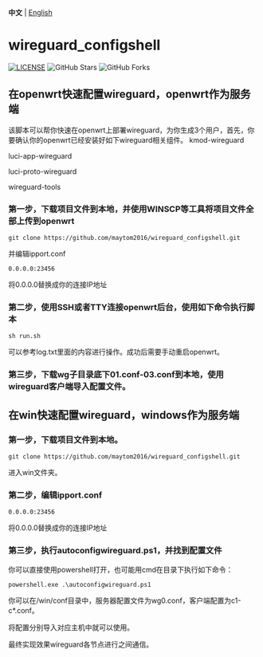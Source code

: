 **中文** | [English](https://github.com/maytom2016/wireguard_autoconfig/blob/main/EN_README%20.md)
# wireguard_configshell
[![LICENSE](https://img.shields.io/github/license/mashape/apistatus.svg?style=flat-square&label=LICENSE)](https://github.com/maytom2016/wireguard_autoconfig/blob/master/LICENSE)
![GitHub Stars](https://img.shields.io/github/stars/maytom2016/wireguard_autoconfig.svg?style=flat-square&label=Stars&logo=github)
![GitHub Forks](https://img.shields.io/github/forks/maytom2016/wireguard_autoconfig.svg?style=flat-square&label=Forks&logo=github)

## 在openwrt快速配置wireguard，openwrt作为服务端

该脚本可以帮你快速在openwrt上部署wireguard，为你生成3个用户，首先，你要确认你的openwrt已经安装好如下wireguard相关组件。
kmod-wireguard

luci-app-wireguard

luci-proto-wireguard

wireguard-tools

### 第一步，下载项目文件到本地，并使用WINSCP等工具将项目文件全部上传到openwrt

`git clone https://github.com/maytom2016/wireguard_configshell.git`

并编辑ipport.conf

`0.0.0.0:23456`

将0.0.0.0替换成你的连接IP地址

### 第二步，使用SSH或者TTY连接openwrt后台，使用如下命令执行脚本

`sh run.sh`

可以参考log.txt里面的内容进行操作。成功后需要手动重启openwrt。

### 第三步，下载wg子目录底下01.conf-03.conf到本地，使用wireguard客户端导入配置文件。

## 在win快速配置wireguard，windows作为服务端

### 第一步，下载项目文件到本地。

`git clone https://github.com/maytom2016/wireguard_configshell.git`

进入win文件夹。

### 第二步，编辑ipport.conf

`0.0.0.0:23456`

将0.0.0.0替换成你的连接IP地址

### 第三步，执行autoconfigwireguard.ps1，并找到配置文件

你可以直接使用powershell打开，也可能用cmd在目录下执行如下命令：

`powershell.exe .\autoconfigwireguard.ps1`

你可以在/win/conf目录中，服务器配置文件为wg0.conf，客户端配置为c1-c*.conf。

将配置分别导入对应主机中就可以使用。

最终实现效果wireguard各节点进行之间通信。
